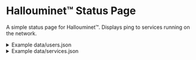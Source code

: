 # Hallouminet™ Status Page

A simple status page for Hallouminet™. 
Displays ping to services running on the network.

<details>
<summary>Example data/users.json</summary>

```json
{
    "user@example.com": {
        "validSites": [
            "https://example.com/",
            "https:/another.example.com/"
        ],
        "validServices": ["exampleService", "anotherService"]
    }
},
```

</details>

<details>
<summary>Example data/services.json</summary>

```json
{
    "firstService": {
        "ip": "10.0.0.1",
        "status": false
    },
    "apache": {
        "ip": "10.0.0.2",
        "status": false
    },
}
```

</details>

